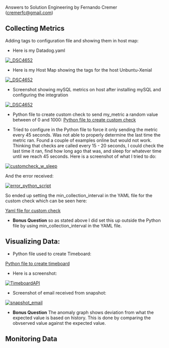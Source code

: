 Answers to Solution Engineering by Fernando Cremer (cremerfc@gmail.com)

## Collecting Metrics

Adding tags to configuration file and showing them in host map:

* Here is my Datadog.yaml

<a href="https://github.com/cremerfc/hiring-engineers/blob/solutions-engineer/Datadogyaml.jpg" title="DataDogYamlTags">
<img src="https://github.com/cremerfc/hiring-engineers/blob/solutions-engineer/Datadogyaml.jpg"  alt="_DSC4652"></a>

* Here is my Host Map showing the tags for the host Unbuntu-Xenial

<a href="https://github.com/cremerfc/hiring-engineers/blob/solutions-engineer/HostMapTags.png" title="DataDogYamlTags">
<img src="https://github.com/cremerfc/hiring-engineers/blob/solutions-engineer/HostMapTags.png"  alt="_DSC4652"></a>

* Screenshot showing mySQL metrics on host after installing mySQL and configuring the integration

<a href="https://github.com/cremerfc/hiring-engineers/blob/solutions-engineer/hostwmysql.png" title="DataDogYamlTags">
<img src="https://github.com/cremerfc/hiring-engineers/blob/solutions-engineer/hostwmysql.png"  alt="_DSC4652"></a>

* Python file to create custom check to send my_metric a random value between of 0 and 1000:
[Python file to create custom check](https://github.com/cremerfc/hiring-engineers/blob/solutions-engineer/myCustomCheck.py)

* Tried to configure in the Python file to force it only sending the metric every 45 seconds. Was not able to properly determine the last time the metric ran. Found a couple of examples online but would not work. Thinking that checks are called every 15 - 20 seconds, I could check the last time it ran, find how long ago that was, and sleep for whatever time until we reach 45 seconds. Here is a screenshot of what I tried to do:

<a href="https://github.com/cremerfc/hiring-engineers/blob/solutions-engineer/customcheck_w_sleep.png" title="Custom Check w Sleep">
<img src="https://github.com/cremerfc/hiring-engineers/blob/solutions-engineer/customcheck_w_sleep.png"  alt="customcheck_w_sleep"></a>


And the error received:

<a href="https://github.com/cremerfc/hiring-engineers/blob/solutions-engineer/error_python_script.png" title="Error When Trying to Figure out Last Collection Time">
<img src="https://github.com/cremerfc/hiring-engineers/blob/solutions-engineer/error_python_script.png"  alt="error_python_script"></a>

So ended up setting the min_collection_interval in the YAML file for the custom check which can be seen here:

[Yaml file for custom check](https://github.com/cremerfc/hiring-engineers/blob/solutions-engineer/myCustomCheck.yaml)

* **Bonus Question** so as stated above I did set this up outside the Python file by using min_collection_interval in the YAML file.

## Visualizing Data:

* Python file used to create Timeboard:

[Python file to create timeboard](https://github.com/cremerfc/hiring-engineers/blob/solutions-engineer/create_timeboard.py)

* Here is a screenshot:

<a href="https://github.com/cremerfc/hiring-engineers/blob/solutions-engineer/TimeboardAPI.png" title="Timeboard created by API">
<img src="https://github.com/cremerfc/hiring-engineers/blob/solutions-engineer/TimeboardAPI.png"  alt="TimeboardAPI"></a>

* Screenshot of email received from snapshot:

<a href="https://github.com/cremerfc/hiring-engineers/blob/solutions-engineer/snapshot_email.png" title="Snapshot Email">
<img src="https://github.com/cremerfc/hiring-engineers/blob/solutions-engineer/snapshot_email.png"  alt="snapshot_email"></a>

* **Bonus Question** The anomaly graph shows deviation from what the expected value is based on history. This is done by comparing the obvserved value against the expected value.

## Monitoring Data



